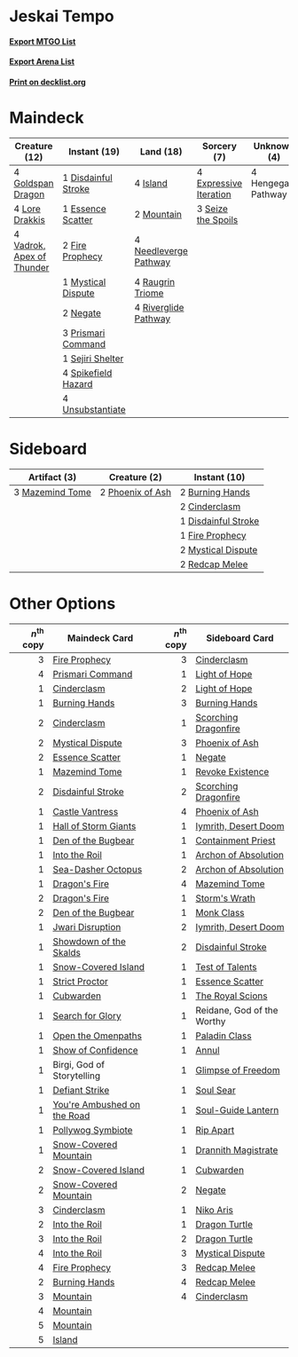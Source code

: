 # Jeskai Tempo

#### [Export MTGO List](../collection/Jeskai%20Tempo/Jeskai%20Tempo.txt)
#### [Export Arena List](../collection/Jeskai%20Tempo/Jeskai%20Tempo_arena.txt)
#### [Print on decklist.org](http://decklist.org/?deckmain=1%09Disdainful%20Stroke%0A1%09Essence%20Scatter%0A4%09Expressive%20Iteration%0A2%09Fire%20Prophecy%0A4%09Goldspan%20Dragon%0A4%09Hengegate%20Pathway%0A4%09Island%0A4%09Lore%20Drakkis%0A2%09Mountain%0A1%09Mystical%20Dispute%0A4%09Needleverge%20Pathway%0A2%09Negate%0A3%09Prismari%20Command%0A4%09Raugrin%20Triome%0A4%09Riverglide%20Pathway%0A3%09Seize%20the%20Spoils%0A1%09Sejiri%20Shelter%0A4%09Spikefield%20Hazard%0A4%09Unsubstantiate%0A4%09Vadrok,%20Apex%20of%20Thunder&deckside=2%09Burning%20Hands%0A2%09Cinderclasm%0A1%09Disdainful%20Stroke%0A1%09Fire%20Prophecy%0A3%09Mazemind%20Tome%0A2%09Mystical%20Dispute%0A2%09Phoenix%20of%20Ash%0A2%09Redcap%20Melee)
# Maindeck

|                                           Creature (12)                                            |                                         Instant (19)                                         |                                           Land (18)                                            |                                           Sorcery (7)                                           |    Unknown (4)    |
|----------------------------------------------------------------------------------------------------|----------------------------------------------------------------------------------------------|------------------------------------------------------------------------------------------------|-------------------------------------------------------------------------------------------------|-------------------|
|4 [Goldspan Dragon](http://gatherer.wizards.com/Pages/Card/Details.aspx?multiverseid=503751)        |1 [Disdainful Stroke](http://gatherer.wizards.com/Pages/Card/Details.aspx?multiverseid=420705)|4 [Island](http://gatherer.wizards.com/Pages/Card/Details.aspx?multiverseid=439857)             |4 [Expressive Iteration](http://gatherer.wizards.com/Pages/Card/Details.aspx?multiverseid=513678)|4 Hengegate Pathway|
|4 [Lore Drakkis](http://gatherer.wizards.com/Pages/Card/Details.aspx?multiverseid=479714)           |1 [Essence Scatter](http://gatherer.wizards.com/Pages/Card/Details.aspx?multiverseid=426754)  |2 [Mountain](http://gatherer.wizards.com/Pages/Card/Details.aspx?multiverseid=439859)           |3 [Seize the Spoils](http://gatherer.wizards.com/Pages/Card/Details.aspx?multiverseid=503761)    |                   |
|4 [Vadrok, Apex of Thunder](http://gatherer.wizards.com/Pages/Card/Details.aspx?multiverseid=479734)|2 [Fire Prophecy](http://gatherer.wizards.com/Pages/Card/Details.aspx?multiverseid=479636)    |4 [Needleverge Pathway](http://gatherer.wizards.com/Pages/Card/Details.aspx?multiverseid=491918)|                                                                                                 |                   |
|                                                                                                    |1 [Mystical Dispute](http://gatherer.wizards.com/Pages/Card/Details.aspx?multiverseid=473020) |4 [Raugrin Triome](http://gatherer.wizards.com/Pages/Card/Details.aspx?multiverseid=479771)     |                                                                                                 |                   |
|                                                                                                    |2 [Negate](http://gatherer.wizards.com/Pages/Card/Details.aspx?multiverseid=423707)           |4 [Riverglide Pathway](http://gatherer.wizards.com/Pages/Card/Details.aspx?multiverseid=491920) |                                                                                                 |                   |
|                                                                                                    |3 [Prismari Command](http://gatherer.wizards.com/Pages/Card/Details.aspx?multiverseid=513706) |                                                                                                |                                                                                                 |                   |
|                                                                                                    |1 [Sejiri Shelter](http://gatherer.wizards.com/Pages/Card/Details.aspx?multiverseid=491662)   |                                                                                                |                                                                                                 |                   |
|                                                                                                    |4 [Spikefield Hazard](http://gatherer.wizards.com/Pages/Card/Details.aspx?multiverseid=491809)|                                                                                                |                                                                                                 |                   |
|                                                                                                    |4 [Unsubstantiate](http://gatherer.wizards.com/Pages/Card/Details.aspx?multiverseid=414374)   |                                                                                                |                                                                                                 |                   |


# Sideboard

|                                       Artifact (3)                                       |                                       Creature (2)                                        |                                         Instant (10)                                         |
|------------------------------------------------------------------------------------------|-------------------------------------------------------------------------------------------|----------------------------------------------------------------------------------------------|
|3 [Mazemind Tome](http://gatherer.wizards.com/Pages/Card/Details.aspx?multiverseid=485555)|2 [Phoenix of Ash](http://gatherer.wizards.com/Pages/Card/Details.aspx?multiverseid=476399)|2 [Burning Hands](http://gatherer.wizards.com/Pages/Card/Details.aspx?multiverseid=527422)    |
|                                                                                          |                                                                                           |2 [Cinderclasm](http://gatherer.wizards.com/Pages/Card/Details.aspx?multiverseid=491776)      |
|                                                                                          |                                                                                           |1 [Disdainful Stroke](http://gatherer.wizards.com/Pages/Card/Details.aspx?multiverseid=420705)|
|                                                                                          |                                                                                           |1 [Fire Prophecy](http://gatherer.wizards.com/Pages/Card/Details.aspx?multiverseid=479636)    |
|                                                                                          |                                                                                           |2 [Mystical Dispute](http://gatherer.wizards.com/Pages/Card/Details.aspx?multiverseid=473020) |
|                                                                                          |                                                                                           |2 [Redcap Melee](http://gatherer.wizards.com/Pages/Card/Details.aspx?multiverseid=473097)     |


# Other Options

|*n*<sup>th</sup> copy|                                            Maindeck Card                                             |*n*<sup>th</sup> copy|                                        Sideboard Card                                         |
|--------------------:|------------------------------------------------------------------------------------------------------|--------------------:|-----------------------------------------------------------------------------------------------|
|                    3|[Fire Prophecy](http://gatherer.wizards.com/Pages/Card/Details.aspx?multiverseid=479636)              |                    3|[Cinderclasm](http://gatherer.wizards.com/Pages/Card/Details.aspx?multiverseid=491776)         |
|                    4|[Prismari Command](http://gatherer.wizards.com/Pages/Card/Details.aspx?multiverseid=513706)           |                    1|[Light of Hope](http://gatherer.wizards.com/Pages/Card/Details.aspx?multiverseid=479540)       |
|                    1|[Cinderclasm](http://gatherer.wizards.com/Pages/Card/Details.aspx?multiverseid=491776)                |                    2|[Light of Hope](http://gatherer.wizards.com/Pages/Card/Details.aspx?multiverseid=479540)       |
|                    1|[Burning Hands](http://gatherer.wizards.com/Pages/Card/Details.aspx?multiverseid=527422)              |                    3|[Burning Hands](http://gatherer.wizards.com/Pages/Card/Details.aspx?multiverseid=527422)       |
|                    2|[Cinderclasm](http://gatherer.wizards.com/Pages/Card/Details.aspx?multiverseid=491776)                |                    1|[Scorching Dragonfire](http://gatherer.wizards.com/Pages/Card/Details.aspx?multiverseid=473101)|
|                    2|[Mystical Dispute](http://gatherer.wizards.com/Pages/Card/Details.aspx?multiverseid=473020)           |                    3|[Phoenix of Ash](http://gatherer.wizards.com/Pages/Card/Details.aspx?multiverseid=476399)      |
|                    2|[Essence Scatter](http://gatherer.wizards.com/Pages/Card/Details.aspx?multiverseid=426754)            |                    1|[Negate](http://gatherer.wizards.com/Pages/Card/Details.aspx?multiverseid=423707)              |
|                    1|[Mazemind Tome](http://gatherer.wizards.com/Pages/Card/Details.aspx?multiverseid=485555)              |                    1|[Revoke Existence](http://gatherer.wizards.com/Pages/Card/Details.aspx?multiverseid=378397)    |
|                    2|[Disdainful Stroke](http://gatherer.wizards.com/Pages/Card/Details.aspx?multiverseid=420705)          |                    2|[Scorching Dragonfire](http://gatherer.wizards.com/Pages/Card/Details.aspx?multiverseid=473101)|
|                    1|[Castle Vantress](http://gatherer.wizards.com/Pages/Card/Details.aspx?multiverseid=473204)            |                    4|[Phoenix of Ash](http://gatherer.wizards.com/Pages/Card/Details.aspx?multiverseid=476399)      |
|                    1|[Hall of Storm Giants](http://gatherer.wizards.com/Pages/Card/Details.aspx?multiverseid=527544)       |                    1|[Iymrith, Desert Doom](http://gatherer.wizards.com/Pages/Card/Details.aspx?multiverseid=527349)|
|                    1|[Den of the Bugbear](http://gatherer.wizards.com/Pages/Card/Details.aspx?multiverseid=527541)         |                    1|[Containment Priest](http://gatherer.wizards.com/Pages/Card/Details.aspx?multiverseid=389470)  |
|                    1|[Into the Roil](http://gatherer.wizards.com/Pages/Card/Details.aspx?multiverseid=389560)              |                    1|[Archon of Absolution](http://gatherer.wizards.com/Pages/Card/Details.aspx?multiverseid=472965)|
|                    1|[Sea-Dasher Octopus](http://gatherer.wizards.com/Pages/Card/Details.aspx?multiverseid=479586)         |                    2|[Archon of Absolution](http://gatherer.wizards.com/Pages/Card/Details.aspx?multiverseid=472965)|
|                    1|[Dragon's Fire](http://gatherer.wizards.com/Pages/Card/Details.aspx?multiverseid=527426)              |                    4|[Mazemind Tome](http://gatherer.wizards.com/Pages/Card/Details.aspx?multiverseid=485555)       |
|                    2|[Dragon's Fire](http://gatherer.wizards.com/Pages/Card/Details.aspx?multiverseid=527426)              |                    1|[Storm's Wrath](http://gatherer.wizards.com/Pages/Card/Details.aspx?multiverseid=476408)       |
|                    2|[Den of the Bugbear](http://gatherer.wizards.com/Pages/Card/Details.aspx?multiverseid=527541)         |                    1|[Monk Class](http://gatherer.wizards.com/Pages/Card/Details.aspx?multiverseid=527515)          |
|                    1|[Jwari Disruption](http://gatherer.wizards.com/Pages/Card/Details.aspx?multiverseid=491693)           |                    2|[Iymrith, Desert Doom](http://gatherer.wizards.com/Pages/Card/Details.aspx?multiverseid=527349)|
|                    1|[Showdown of the Skalds](http://gatherer.wizards.com/Pages/Card/Details.aspx?multiverseid=503845)     |                    2|[Disdainful Stroke](http://gatherer.wizards.com/Pages/Card/Details.aspx?multiverseid=420705)   |
|                    1|[Snow-Covered Island](http://gatherer.wizards.com/Pages/Card/Details.aspx?multiverseid=121130)        |                    1|[Test of Talents](http://gatherer.wizards.com/Pages/Card/Details.aspx?multiverseid=513536)     |
|                    1|[Strict Proctor](http://gatherer.wizards.com/Pages/Card/Details.aspx?multiverseid=513510)             |                    1|[Essence Scatter](http://gatherer.wizards.com/Pages/Card/Details.aspx?multiverseid=426754)     |
|                    1|[Cubwarden](http://gatherer.wizards.com/Pages/Card/Details.aspx?multiverseid=479527)                  |                    1|[The Royal Scions](http://gatherer.wizards.com/Pages/Card/Details.aspx?multiverseid=473161)    |
|                    1|[Search for Glory](http://gatherer.wizards.com/Pages/Card/Details.aspx?multiverseid=503633)           |                    1|Reidane, God of the Worthy                                                                     |
|                    1|[Open the Omenpaths](http://gatherer.wizards.com/Pages/Card/Details.aspx?multiverseid=503755)         |                    1|[Paladin Class](http://gatherer.wizards.com/Pages/Card/Details.aspx?multiverseid=527316)       |
|                    1|[Show of Confidence](http://gatherer.wizards.com/Pages/Card/Details.aspx?multiverseid=513505)         |                    1|[Annul](http://gatherer.wizards.com/Pages/Card/Details.aspx?multiverseid=45976)                |
|                    1|Birgi, God of Storytelling                                                                            |                    1|[Glimpse of Freedom](http://gatherer.wizards.com/Pages/Card/Details.aspx?multiverseid=476301)  |
|                    1|[Defiant Strike](http://gatherer.wizards.com/Pages/Card/Details.aspx?multiverseid=386515)             |                    1|[Soul Sear](http://gatherer.wizards.com/Pages/Card/Details.aspx?multiverseid=485483)           |
|                    1|[You're Ambushed on the Road](http://gatherer.wizards.com/Pages/Card/Details.aspx?multiverseid=527330)|                    1|[Soul-Guide Lantern](http://gatherer.wizards.com/Pages/Card/Details.aspx?multiverseid=476488)  |
|                    1|[Pollywog Symbiote](http://gatherer.wizards.com/Pages/Card/Details.aspx?multiverseid=482372)          |                    1|[Rip Apart](http://gatherer.wizards.com/Pages/Card/Details.aspx?multiverseid=513717)           |
|                    1|[Snow-Covered Mountain](http://gatherer.wizards.com/Pages/Card/Details.aspx?multiverseid=121233)      |                    1|[Drannith Magistrate](http://gatherer.wizards.com/Pages/Card/Details.aspx?multiverseid=479531) |
|                    2|[Snow-Covered Island](http://gatherer.wizards.com/Pages/Card/Details.aspx?multiverseid=121130)        |                    1|[Cubwarden](http://gatherer.wizards.com/Pages/Card/Details.aspx?multiverseid=479527)           |
|                    2|[Snow-Covered Mountain](http://gatherer.wizards.com/Pages/Card/Details.aspx?multiverseid=121233)      |                    2|[Negate](http://gatherer.wizards.com/Pages/Card/Details.aspx?multiverseid=423707)              |
|                    3|[Cinderclasm](http://gatherer.wizards.com/Pages/Card/Details.aspx?multiverseid=491776)                |                    1|[Niko Aris](http://gatherer.wizards.com/Pages/Card/Details.aspx?multiverseid=503841)           |
|                    2|[Into the Roil](http://gatherer.wizards.com/Pages/Card/Details.aspx?multiverseid=389560)              |                    1|[Dragon Turtle](http://gatherer.wizards.com/Pages/Card/Details.aspx?multiverseid=527343)       |
|                    3|[Into the Roil](http://gatherer.wizards.com/Pages/Card/Details.aspx?multiverseid=389560)              |                    2|[Dragon Turtle](http://gatherer.wizards.com/Pages/Card/Details.aspx?multiverseid=527343)       |
|                    4|[Into the Roil](http://gatherer.wizards.com/Pages/Card/Details.aspx?multiverseid=389560)              |                    3|[Mystical Dispute](http://gatherer.wizards.com/Pages/Card/Details.aspx?multiverseid=473020)    |
|                    4|[Fire Prophecy](http://gatherer.wizards.com/Pages/Card/Details.aspx?multiverseid=479636)              |                    3|[Redcap Melee](http://gatherer.wizards.com/Pages/Card/Details.aspx?multiverseid=473097)        |
|                    2|[Burning Hands](http://gatherer.wizards.com/Pages/Card/Details.aspx?multiverseid=527422)              |                    4|[Redcap Melee](http://gatherer.wizards.com/Pages/Card/Details.aspx?multiverseid=473097)        |
|                    3|[Mountain](http://gatherer.wizards.com/Pages/Card/Details.aspx?multiverseid=439859)                   |                    4|[Cinderclasm](http://gatherer.wizards.com/Pages/Card/Details.aspx?multiverseid=491776)         |
|                    4|[Mountain](http://gatherer.wizards.com/Pages/Card/Details.aspx?multiverseid=439859)                   |                     |                                                                                               |
|                    5|[Mountain](http://gatherer.wizards.com/Pages/Card/Details.aspx?multiverseid=439859)                   |                     |                                                                                               |
|                    5|[Island](http://gatherer.wizards.com/Pages/Card/Details.aspx?multiverseid=439857)                     |                     |                                                                                               |

